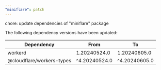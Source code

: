 ```yaml
---
"miniflare": patch
---
```


chore: update dependencies of "miniflare" package

The following dependency versions have been updated:

| Dependency                | From          | To            |
| ------------------------- | ------------- | ------------- |
| workerd                   | 1.20240524.0  | 1.20240605.0  |
| @cloudflare/workers-types | ^4.20240524.0 | ^4.20240605.0 |
